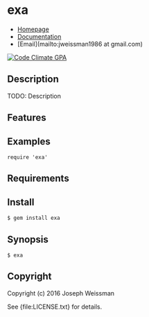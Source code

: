 # exa

* [Homepage](https://rubygems.org/gems/exa)
* [Documentation](http://rubydoc.info/gems/exa/frames)
* [Email](mailto:jweissman1986 at gmail.com)

[![Code Climate GPA](https://codeclimate.com/github//exa/badges/gpa.svg)](https://codeclimate.com/github//exa)

## Description

TODO: Description

## Features

## Examples

    require 'exa'

## Requirements

## Install

    $ gem install exa

## Synopsis

    $ exa

## Copyright

Copyright (c) 2016 Joseph Weissman

See {file:LICENSE.txt} for details.
